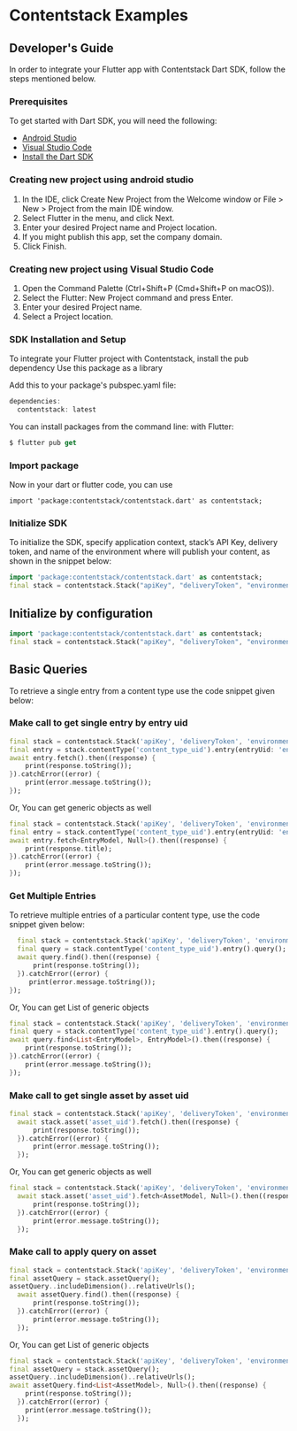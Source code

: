 
# Contentstack Examples

## Developer's Guide

In order to integrate your Flutter app with Contentstack Dart SDK, follow the steps mentioned below.

### Prerequisites

To get started with Dart SDK, you will need the following:

- [Android Studio](https://developer.android.com/studio/install.html)
- [Visual Studio Code](https://code.visualstudio.com/download)
- [Install the Dart SDK](https://dart.dev/get-dart#install)

### Creating new project using android studio

1. In the IDE, click Create New Project from the Welcome window or File > New > Project from the main IDE window.
2. Select Flutter in the menu, and click Next.
3. Enter your desired Project name and Project location.
4. If you might publish this app, set the company domain.
5. Click Finish.

### Creating new project using Visual Studio Code

1. Open the Command Palette (Ctrl+Shift+P (Cmd+Shift+P on macOS)).
2. Select the Flutter: New Project command and press Enter.
3. Enter your desired Project name.
4. Select a Project location.

### SDK Installation and Setup

To integrate your Flutter project with Contentstack, install the pub dependency Use this package as a library

Add this to your package's pubspec.yaml file:

```dart
dependencies:
  contentstack: latest
```

You can install packages from the command line:
with Flutter:

```dart
$ flutter pub get
```

### Import package

Now in your dart or flutter code, you can use

    import 'package:contentstack/contentstack.dart' as contentstack;

### Initialize SDK

To initialize the SDK, specify application context, stack’s API Key, delivery token, and name of the environment where will publish your content, as shown in the snippet below:

```dart
import 'package:contentstack/contentstack.dart' as contentstack;
final stack = contentstack.Stack("apiKey", "deliveryToken", "environment");
```

## Initialize  by configuration

```dart
import 'package:contentstack/contentstack.dart' as contentstack;
final stack = contentstack.Stack("apiKey", "deliveryToken", "environment", host: 'your_host', branch: 'development');
```

## Basic Queries

To retrieve a single entry from a content type use the code snippet given below:

### Make call to get single entry by entry uid

```dart
final stack = contentstack.Stack('apiKey', 'deliveryToken', 'environment');
final entry = stack.contentType('content_type_uid').entry(entryUid: 'entry_uid');
await entry.fetch().then((response) {
    print(response.toString());
}).catchError((error) {
    print(error.message.toString());
});
```

Or, You can get generic objects as well

```dart
final stack = contentstack.Stack('apiKey', 'deliveryToken', 'environment');
final entry = stack.contentType('content_type_uid').entry(entryUid: 'entry_uid');
await entry.fetch<EntryModel, Null>().then((response) {
    print(response.title);
}).catchError((error) {
    print(error.message.toString());
});

```

### Get Multiple Entries

To retrieve multiple entries of a particular content type, use the code snippet given below:

```dart
  final stack = contentstack.Stack('apiKey', 'deliveryToken', 'environment');
  final query = stack.contentType('content_type_uid').entry().query();
  await query.find().then((response) {
      print(response.toString());
  }).catchError((error) {
     print(error.message.toString());
});
```

Or, You can get List of generic objects

```dart
final stack = contentstack.Stack('apiKey', 'deliveryToken', 'environment');
final query = stack.contentType('content_type_uid').entry().query();
await query.find<List<EntryModel>, EntryModel>().then((response) {
    print(response.toString());
}).catchError((error) {
    print(error.message.toString());
});
```

### Make call to get single asset by asset uid

```dart
final stack = contentstack.Stack('apiKey', 'deliveryToken', 'environment');
  await stack.asset('asset_uid').fetch().then((response) {
      print(response.toString());
  }).catchError((error) {
      print(error.message.toString());
  });
```

Or, You can get generic objects as well

```dart
final stack = contentstack.Stack('apiKey', 'deliveryToken', 'environment');
  await stack.asset('asset_uid').fetch<AssetModel, Null>().then((response) {
      print(response.toString());
  }).catchError((error) {
      print(error.message.toString());
  });
```

### Make call to apply query on asset

```dart
final stack = contentstack.Stack('apiKey', 'deliveryToken', 'environment');
final assetQuery = stack.assetQuery();
assetQuery..includeDimension()..relativeUrls();
  await assetQuery.find().then((response) {
      print(response.toString());
  }).catchError((error) {
      print(error.message.toString());
  });
```

Or, You can get List of generic objects

```dart
final stack = contentstack.Stack('apiKey', 'deliveryToken', 'environment');
final assetQuery = stack.assetQuery();
assetQuery..includeDimension()..relativeUrls();
await assetQuery.find<List<AssetModel>, Null>().then((response) {
    print(response.toString());
  }).catchError((error) {
    print(error.message.toString());
  });
